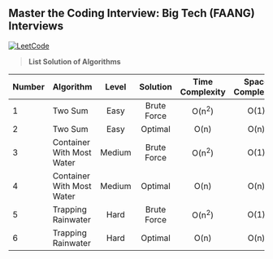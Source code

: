 ## Master the Coding Interview: Big Tech (FAANG) Interviews

[![LeetCode](https://img.shields.io/badge/LeetCode-cibofdevs-blue.svg)](https://leetcode.com/cibofdevs/)


> **List Solution of Algorithms**

|**Number**|**Algorithm**|**Level**|**Solution**|**Time Complexity**|**Space Complexity**|**Code**|**LeetCode**|
|:--|:--|:--:|:--:|:--:|:--:|:--:|:--|
|1|Two Sum|Easy|Brute Force|O(n<sup>2</sup>)|O(1)|[solution.js](https://github.com/cibofdevs/faang-coding-interviews/blob/main/0001.two-sum/brute-force/solution.js)|https://leetcode.com/problems/two-sum|
|2|Two Sum|Easy|Optimal|O(n)|O(n)|[solution.js](https://github.com/cibofdevs/faang-coding-interviews/blob/main/0001.two-sum/optimal-solution/solution.js)|https://leetcode.com/problems/two-sum|
|3|Container With Most Water|Medium|Brute Force|O(n<sup>2</sup>)|O(1)|[solution.js](https://github.com/cibofdevs/faang-coding-interviews/blob/main/0002.container-with-most-water/brute-force/solution.js)|https://leetcode.com/problems/container-with-most-water|
|4|Container With Most Water|Medium|Optimal|O(n)|O(n)|[solution.js](https://github.com/cibofdevs/faang-coding-interviews/blob/main/0002.container-with-most-water/optimal-solution/solution.js)|https://leetcode.com/problems/container-with-most-water|
|5|Trapping Rainwater|Hard|Brute Force|O(n<sup>2</sup>)|O(1)|[solution.js](https://github.com/cibofdevs/faang-coding-interviews/blob/main/0003.trapping-rainwater/brute-force/solution.js)||
|6|Trapping Rainwater|Hard|Optimal|O(n)|O(n)|[solution.js](https://github.com/cibofdevs/faang-coding-interviews/blob/main/0003.trapping-rainwater/optimal-solution/solution.js)||
